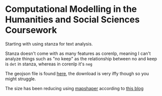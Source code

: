 # Computational Modelling in the Humanities and Social Sciences Coursework

Starting with using stanza for text analysis.

Stanza doesn't come with as many features as corenlp, meaning I can't analyze things such as "no keep" as the relationship between no and keep is `det` in stanza, whereas in corenlp it's `neg`

The geojson file is found [here](https://data.gov.uk/dataset/2aa6727d-c5f0-462a-a367-904c750bbb34/nuts-level-1-january-2018-full-clipped-boundaries-in-the-united-kingdom), the download is very iffy though so you might struggle.

The size has been reducing using [mapshaper](https://www.npmjs.com/package/mapshaper) according to [this blog](https://blog.exploratory.io/how-to-reduce-your-geojson-file-size-smaller-for-better-performance-8fb77759870c)
